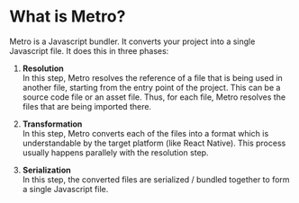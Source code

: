 # What is Metro?

Metro is a Javascript bundler. It converts your project into a single Javascript file. It does this in three phases:

1. **Resolution**<br/>
In this step, Metro resolves the reference of a file that is being used in another file, starting from the entry point of the project. This can be a source code file or an asset file. Thus, for each file, Metro resolves the files that are being imported there.

2. **Transformation**<br/>
In this step, Metro converts each of the files into a format which is understandable by the target platform (like React Native). This process usually happens parallely with the resolution step.

3. **Serialization**<br/>
In this step, the converted files are serialized / bundled together to form a single Javascript file.
